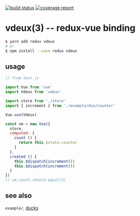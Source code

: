 [![build status](https://gitlab.com/citygro/vdeux/badges/latest/build.svg)](https://gitlab.com/citygro/vdeux/commits/latest)
[![coverage report](https://gitlab.com/citygro/vdeux/badges/latest/coverage.svg)](https://gitlab.com/citygro/vdeux/commits/latest)

vdeux(3) -- redux-vue binding
=============================

```sh
$ yarn add redux vdeux
# or
$ npm install --save redux vdeux
```

## usage

```js
// from test.js

import Vue from 'vue'
import Vdeux from 'vdeux'

import store from './store'
import { increment } from './example/dux/counter'

Vue.use(Vdeux)

const vm = new Vue({
  store,
  computed: {
    count () {
      return this.$state.counter
    }
  },
  created () {
    this.$dispatch(increment())
    this.$dispatch(increment())
  }
})
// vm.count.should.equal(2)
```

## see also

`example/`, [ducks]

[ducks]: https://gitlab.com/citygro/ducks-modular-redux
